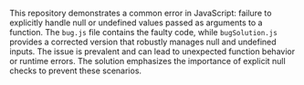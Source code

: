 This repository demonstrates a common error in JavaScript: failure to explicitly handle null or undefined values passed as arguments to a function. The `bug.js` file contains the faulty code, while `bugSolution.js` provides a corrected version that robustly manages null and undefined inputs.  The issue is prevalent and can lead to unexpected function behavior or runtime errors.  The solution emphasizes the importance of explicit null checks to prevent these scenarios.